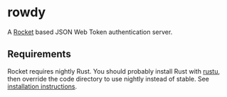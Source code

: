 # rowdy

A [Rocket](https://rocket.rs/) based JSON Web Token authentication server.

## Requirements

Rocket requires nightly Rust. You should probably install Rust with [rustu](https://www.rustup.rs/), then override the code directory to use nightly instead of stable. See
[installation instructions](https://rocket.rs/guide/getting-started/#installing-rust).
